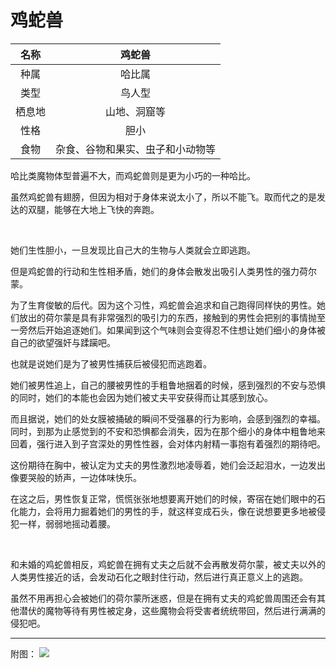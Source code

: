 # 鸡蛇兽

|名称|鸡蛇兽|
|:-:|:-:|
|种属|哈比属|
|类型|鸟人型|
|栖息地|山地、洞窟等|
|性格|胆小|
|食物|杂食、谷物和果实、虫子和小动物等|

哈比类魔物体型普遍不大，而鸡蛇兽则是更为小巧的一种哈比。

虽然鸡蛇兽有翅膀，但因为相对于身体来说太小了，所以不能飞。取而代之的是发达的双腿，能够在大地上飞快的奔跑。

<br>

她们生性胆小，一旦发现比自己大的生物与人类就会立即逃跑。

但是鸡蛇兽的行动和生性相矛盾，她们的身体会散发出吸引人类男性的强力荷尔蒙。

为了生育俊敏的后代。因为这个习性，鸡蛇兽会追求和自己跑得同样快的男性。她们放出的荷尔蒙是具有非常强烈的吸引力的东西，接触到的男性会把别的事情抛至一旁然后开始追逐她们。如果闻到这个气味则会变得忍不住想让她们细小的身体被自己的欲望强奸与蹂躏吧。

也就是说她们是为了被男性捕获后被侵犯而逃跑着。

她们被男性追上，自己的腰被男性的手粗鲁地捆着的时候，感到强烈的不安与恐惧的同时，她们的本能也会因为她们被丈夫平安获得而让其感到放心。

而且据说，她们的处女膜被捅破的瞬间不受强暴的行为影响，会感到强烈的幸福。同时，到那为止感觉到的不安和恐惧都会消失，因为在那个细小的身体中粗鲁地来回着，强行进入到子宫深处的男性性器，会对体内射精一事抱有着强烈的期待吧。

这份期待在胸中，被认定为丈夫的男性激烈地凌辱着，她们会泛起泪水，一边发出像要哭般的娇声，一边体味快乐。

在这之后，男性恢复正常，慌慌张张地想要离开她们的时候，寄宿在她们眼中的石化能力，会将用力掘着她们的男性的手，就这样变成石头，像在说想要更多地被侵犯一样，弱弱地摇动着腰。

<br>

和未婚的鸡蛇兽相反，鸡蛇兽在拥有丈夫之后就不会再散发荷尔蒙，被丈夫以外的人类男性接近的话，会发动石化之眼封住行动，然后进行真正意义上的逃跑。

虽然不用再担心会被她们的荷尔蒙所迷惑，但是在拥有丈夫的鸡蛇兽周围还会有其他潜伏的魔物等待有男性被定身，这些魔物会将受害者统统带回，然后进行满满的侵犯吧。

---

附图： ![](img/魔物娘图鉴I/52-53鸡蛇兽.jpg)
